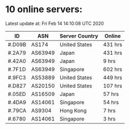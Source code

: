 # 10 online servers:

Latest update at: Fri Feb 14 14:10:08 UTC 2020

| ID | ASN | Server Country | Online |
| -- | --- | -------------- | ------ |
| #.D09B | AS174 | United States | 431 hrs |
| #.2A79 | AS63949 | Japan | 431 hrs |
| #.42A0 | AS63949 | Japan | 9 hrs |
| #.7F1D | AS63949 | Singapore | 602 hrs |
| #.9FC3 | AS53889 | United States | 449 hrs |
| #.D827 | AS20150 | United States | 107 hrs |
| #.05ED | AS16509 | Japan | 57 hrs |
| #.4DA9 | AS14061 | Singapore | 54 hrs |
| #.79CA | AS9304 | Hong Kong | 7 hrs |
| #.6780 | AS14061 | Singapore | 3 hrs |

